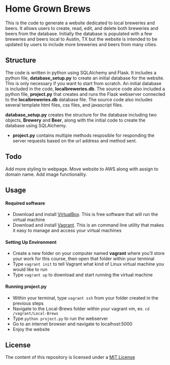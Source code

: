 # Home Grown Brews

This is the code to generate a website dedicated to local breweries and beers.  It allows users to create, read, edit, and delete both breweries and beers from the database.  Initially the database is populated with a few breweries and beers local to Austin, TX but the website is intended to be updated by users to include more breweries and beers from many cities.

## Structure

The code is written in python using SQLAlchemy and Flask.  It includes a python file, **database_setup.py** to create an initial database for the website.  This is only necessary if you want to start from scratch.  An initial database is included in the code, **localbreweries.db**. The source code also included a python file, **project.py** that creates and runs the Flask webserver connected to the **localbreweries.db** database file. The source code also includes several template html files, css files, and javascript files.

**database_setup.py** creates the structure for the database including two objects, **Brewery** and **Beer**, along with the initial code to create the database using SQLAlchemy.
* **project.py** contains multiple methods resposible for responding the server requests based on the url address and method sent.

## Todo
Add more styling to webpage.
Move website to AWS along with assign to domain name.
Add image functionality.

## Usage
#### Required software
* Download and install [VirtualBox](https://www.virtualbox.org/). This is free software that will run the virtual machine
* Download and install [Vagrant](https://www.vagrantup.com/). This is an command line utility that makes it easy to manage and access your virtual machines

#### Setting Up Environment
* Create a new folder on your computer named **vagrant** where you’ll store your work for this course, then open that folder within your terminal
* Type `vagrant init` to tell Vagrant what kind of Linux virtual machine you would like to run
* Type `vagrant up` to download and start running the virtual machine

#### Running **project.py**
* Within your terminal, type `vagrant ssh` from your folder created in the previous steps
* Navigate to the Local-Brews folder within your vagrant vm, ex. `cd /vagrant/Local-Brews`
* Type `python project.py` to run the webserver
* Go to an internet browser and navigate to localhost:5000
* Enjoy the website

## License

The content of this repository is licensed under a [MIT License](https://opensource.org/licenses/MIT)



